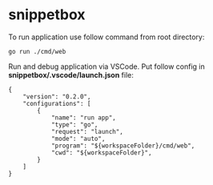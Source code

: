 # snippetbox
To run application use follow command from root directory:
```
go run ./cmd/web
```
Run and debug application via VSCode. Put follow config in **snippetbox/.vscode/launch.json** file:
```
{
    "version": "0.2.0",
    "configurations": [
        {
            "name": "run app",
            "type": "go",
            "request": "launch",
            "mode": "auto",
            "program": "${workspaceFolder}/cmd/web",
            "cwd": "${workspaceFolder}",
        }
    ]
}
```